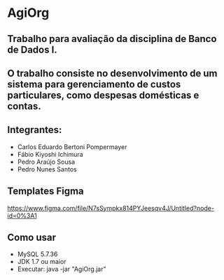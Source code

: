 # AgiOrg     

## Trabalho para avaliação da disciplina de Banco de Dados I.
## O trabalho consiste no desenvolvimento de um sistema para gerenciamento de custos particulares, como despesas domésticas e contas.

## Integrantes:
   - Carlos Eduardo Bertoni Pompermayer
   - Fábio Kiyoshi Ichimura
   - Pedro Araújo Sousa
   - Pedro Nunes Santos

## Templates Figma
  https://www.figma.com/file/N7sSympkx814PYJeesqv4J/Untitled?node-id=0%3A1
 

## Como usar
   * MySQL 5.7.36
   * JDK 1.7 ou maior
   * Executar: java -jar "AgiOrg.jar" 

